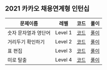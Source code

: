 ## 2021 카카오 채용연계형 인턴십

|문제이름|레벨|코드|풀이|
|--|--|--|--|
|숫자 문자열과 영단어|Level 1|[코드](./Numbers.java)|[풀이](https://velog.io/@jwkim/2021-kakao-intern-numbers)|
|거리두기 확인하기|Level 2|[코드](./Distances.java)|[풀이](https://velog.io/@jwkim/2021-kakao-intern-distances)|
|표 편집|Level 3|[코드](./Chart.java)|[풀이](https://velog.io/@jwkim/2021-kakao-intern-chart)|
|미로 탈출|Level 4|[코드](./Maze.java)|[풀이](https://velog.io/@jwkim/2021-kakao-intern-maze)|
